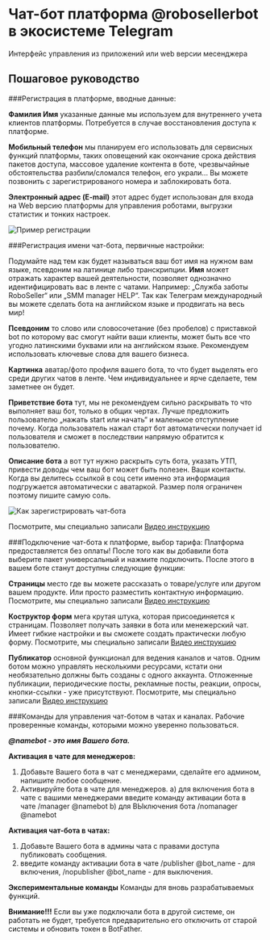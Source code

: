 Чат-бот платформа @robosellerbot в экосистеме Telegram
=====================
Интерфейс управления из приложений или web версии месенджера

Пошаговое руководство
-----------------------------------

###Регистрация в платформе, вводные данные:

**Фамилия Имя**
указанные данные мы используем для внутреннего учета клиентов платформы. Потребуется в случае восстановления доступа к платформе.

**Мобильный телефон**
мы планируем его использовать для сервисных функций платформы, таких оповещений как окончание срока действия пакетов доступа, массовое удаление контента в боте, чрезвычайные обстоятельства разбили/сломался телефон, его украли... Вы можете позвонить с зарегистрированого номера и заблокировать бота.

**Электронный адрес (E-mail)**
этот адрес будет использован для входа на Web версию платформы для управления роботами, выгрузки статистик и тонких настроек.

![Пример регистрации](https://telegra.ph/file/c5bfcf269b3b446d44978.png)

###Регистрация имени чат-бота, первичные настройки:

Подумайте над тем как будет называться ваш бот имя на нужном вам языке, псевдоним на латинице либо транскрипции.
**Имя**
может отражать характер вашей деятельности, позволяет однозначно идентифицировать вас в ленте с чатами. Например: „Служба заботы RoboSeller“ или „SMM manager HELP“. Так как Телеграм международный вы можете сделать бота на английском языке и продвигать на весь мир!

**Псевдоним**
то слово или словосочетание (без пробелов) с приставкой bot по которому вас смогут найти ваши клиенты, может быть все что угодно латинскими буквами или на английском языке. Рекомендуем использовать ключевые слова для вашего бизнеса.

**Картинка**
аватар/фото профиля вашего бота, то что будет выделять его среди других чатов в ленте. Чем индивидуальнее и ярче сделаете, тем заметнее он будет.

**Приветствие бота**
тут, мы не рекомендуем сильно раскрывать то что выполняет ваш бот, только в общих чертах. Лучше предложить пользователю „нажать start или начать“ и маленькое отступление почему. Когда пользователь нажал старт бот автоматически получает id пользователя и сможет в последствии напрямую обратится к пользователю.

**Описание бота**
а вот тут нужно раскрыть суть бота, указать УТП, привести доводы чем ваш бот может быть полезен. Ваши контакты. Когда вы делитесь ссылкой в соц сети именно эта информация подгружается автоматически с аватаркой. Размер поля ограничен поэтому пишите самую соль.

![Как зарегистрировать чат-бота](https://telegra.ph/file/44e64a4247b8249d3f055.png)

Посмотрите, мы специально записали [Видео инструкцию](https://youtu.be/wsOoPOqIFrs)


###Подключение чат-бота к платформе, выбор тарифа:
Платформа предоставляется без оплаты! После того как вы добавили бота выберите пакет универсальный и нажмите подключить. После этого в вашем боте станут доступны следующие функции:

**Страницы**
место где вы можете рассказать о товаре/услуге или другом вашем продукте. Или просто разместить контактную информацию.
Посмотрите, мы специально записали [Видео инструкцию](https://youtu.be/ciBNh1A9QAI) 

**Коструктор форм**
мега крутая штука, которая присоединяется к страницам. Позволяет получать заявки в бота или менежерский чат. Имеет гибкие настройки и вы сможете создать практически любую форму.
Посмотрите, мы специально записали [Видео инструкцию](https://youtu.be/dW24qA4NAk0) 

**Публикатор**
основной функционал для ведения каналов и чатов. Одним ботом можно управлять несколькими ресурсами, кстати они необязательно должны быть созданы с одного аккаунта. Отложенные публикации, периодические посты, рекламные посты, реакции, опросы, кнопки-ссылки - уже присутствуют.
Посмотрите, мы специально записали [Видео инструкцию](https://youtu.be/k2IJqNdZHDE) 

###Команды для управления чат-ботом в чатах и каналах.
Рабочие проверенные команды, которыми можно уверенно пользоваться.

***@namebot - это имя Вашего бота.***

**Активация в чате для менеджеров:**
1) Добавьте Вашего бота в чат с менеджерами, сделайте его админом, напишите любое сообщение.
2) Активируйте бота в чате для менеджеров.
	a) для включения бота в чате с вашими менеджерами введите команду активации бота в чате  /manager @namebot
	b) для ВЫключения бота /nomanager @namebot

**Активация чат-бота в чатах:**
1) Добавьте Вашего бота в админы чата с правами доступа публиковать сообщения.
2) введите команду активации бота в чате  /publisher @bot_name - для включения, /nopublisher @bot_name - для выключения.

**Экспериментальные команды**
Команды для вновь разрабатываемых функций.

**Внимание!!!**
Если вы уже подключали бота в другой системе, он работать не будет, требуется предварительно его отключить от старой системы и обновить токен в BotFather.
